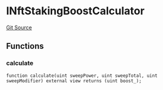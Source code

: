 # INftStakingBoostCalculator
[Git Source](https://github.com/FloorDAO/floor-v2/blob/c8169a0594ad07a37d169672a50f4155c41be809/src/interfaces/staking/calculators/NftStakingBoostCalculator.sol)


## Functions
### calculate


```solidity
function calculate(uint sweepPower, uint sweepTotal, uint sweepModifier) external view returns (uint boost_);
```

